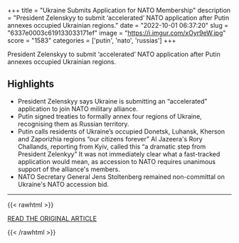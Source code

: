 +++
title = "Ukraine Submits Application for NATO Membership"
description = "President Zelenskyy to submit ‘accelerated’ NATO application after Putin annexes occupied Ukrainian regions."
date = "2022-10-01 06:37:20"
slug = "6337e0003c619133033171ef"
image = "https://i.imgur.com/xOyr9eW.jpg"
score = "1583"
categories = ['putin', 'nato', 'russias']
+++

President Zelenskyy to submit ‘accelerated’ NATO application after Putin annexes occupied Ukrainian regions.

## Highlights

- President Zelenskyy says Ukraine is submitting an “accelerated” application to join NATO military alliance.
- Putin signed treaties to formally annex four regions of Ukraine, recognising them as Russian territory.
- Putin calls residents of Ukraine’s occupied Donetsk, Luhansk, Kherson and Zaporizhia regions “our citizens forever” Al Jazeera's Rory Challands, reporting from Kyiv, called this “a dramatic step from President Zelenkyy” It was not immediately clear what a fast-tracked application would mean, as accession to NATO requires unanimous support of the alliance's members.
- NATO Secretary General Jens Stoltenberg remained non-committal on Ukraine's NATO accession bid.

---

{{< rawhtml >}}
  <p class="article-category">
    <a target="_blank" href="https://www.aljazeera.com/news/2022/9/30/ukraine-accelerates-bid-to-join-nato-after-russias-annexation">READ THE ORIGINAL ARTICLE</a>
  </p>
{{< /rawhtml >}}
